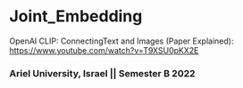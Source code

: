 # Joint_Embedding

OpenAI CLIP: ConnectingText and Images (Paper Explained): <br/>
https://www.youtube.com/watch?v=T9XSU0pKX2E

### Ariel University, Israel || Semester B 2022
